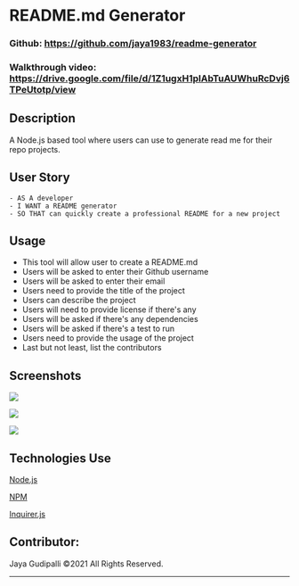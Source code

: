 # README.md Generator

### Github: https://github.com/jaya1983/readme-generator

### Walkthrough video: https://drive.google.com/file/d/1Z1ugxH1pIAbTuAUWhuRcDvj6TPeUtotp/view

## Description
A Node.js based tool where users can use to generate read me for their repo projects.

## User Story
```
- AS A developer
- I WANT a README generator
- SO THAT can quickly create a professional README for a new project
```


## Usage
- This tool will allow user to create a README.md
- Users will be asked to enter their Github username
- Users will be asked to enter their email
- Users need to provide the title of the project
- Users can describe the project
- Users will need to provide license if there's any
- Users will be asked if there's any dependencies
- Users will be asked if there's a test to run
- Users need to provide the usage of the project
- Last but not least, list the contributors


## Screenshots
![](.assets/index_screenshot.png)

![](.assets/markdown_screenshot.png)

![](.assets/github_screenshot.png)

## Technologies Use
<p><a href="https://nodejs.org/">Node.js</a></p>
<p><a href="https://www.npmjs.com/">NPM</a></p>
<p><a href="https://www.npmjs.com/package/inquirer">Inquirer.js</a></p>

## Contributor:
Jaya Gudipalli ©2021 All Rights Reserved.
- - -